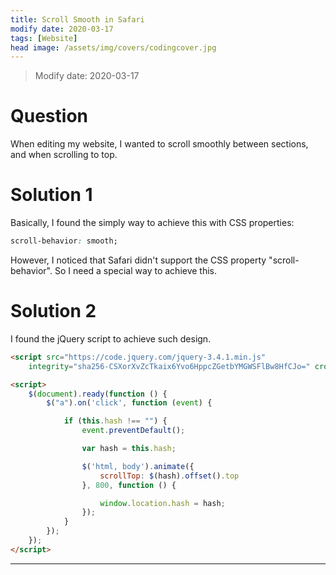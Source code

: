 ```yaml
---
title: Scroll Smooth in Safari
modify date: 2020-03-17
tags: [Website]
head image: /assets/img/covers/codingcover.jpg
---
```


> Modify date: 2020-03-17

# Question

When editing my website, I wanted to scroll smoothly between sections, and when scrolling to top.

# Solution 1

Basically, I found the simply way to achieve this with CSS properties:

```CSS
scroll-behavior: smooth;
```

However, I noticed that Safari didn't support the CSS property "scroll-behavior". So I need a special way to achieve this.

# Solution 2

I found the jQuery script to achieve such design.

```html
<script src="https://code.jquery.com/jquery-3.4.1.min.js"
    integrity="sha256-CSXorXvZcTkaix6Yvo6HppcZGetbYMGWSFlBw8HfCJo=" crossorigin="anonymous"></script>

<script>
    $(document).ready(function () {
        $("a").on('click', function (event) {

            if (this.hash !== "") {
                event.preventDefault();

                var hash = this.hash;

                $('html, body').animate({
                    scrollTop: $(hash).offset().top
                }, 800, function () {

                    window.location.hash = hash;
                });
            }
        });
    });
</script>
```

---